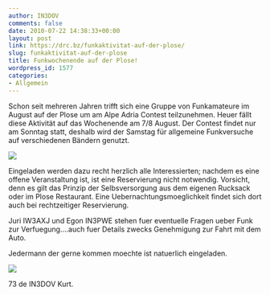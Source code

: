 ```yaml
---
author: IN3DOV
comments: false
date: 2010-07-22 14:38:33+00:00
layout: post
link: https://drc.bz/funkaktivitat-auf-der-plose/
slug: funkaktivitat-auf-der-plose
title: Funkwochenende auf der Plose!
wordpress_id: 1577
categories:
- Allgemein
---
```


Schon seit mehreren Jahren trifft sich eine Gruppe von Funkamateure im August auf der Plose um am Alpe Adria Contest teilzunehmen. Heuer fällt diese Aktivität auf das Wochenende am 7/8 August. Der Contest findet nur am Sonntag statt, deshalb wird der Samstag für allgemeine Funkversuche auf verschiedenen Bändern genutzt.


![](https://drc.bz/wp-content/uploads/2010/07/plose11.jpg)


Eingeladen werden dazu recht herzlich alle Interessierten; nachdem es eine offene Veranstaltung ist, ist eine Reservierung nicht notwendig. Vorsicht, denn es gilt das Prinzip der Selbsversorgung aus dem eigenen Rucksack oder im Plose Restaurant. Eine Uebernachtungsmoeglichkeit findet sich dort auch bei rechtzeitiger Reservierung.

Juri IW3AXJ und Egon IN3PWE stehen fuer eventuelle Fragen ueber Funk zur Verfuegung....auch fuer Details zwecks Genehmigung zur Fahrt mit dem Auto.

Jedermann der gerne kommen moechte ist natuerlich eingeladen.


![](https://drc.bz/wp-content/uploads/2010/07/plose21.jpg)


73 de IN3DOV Kurt.
